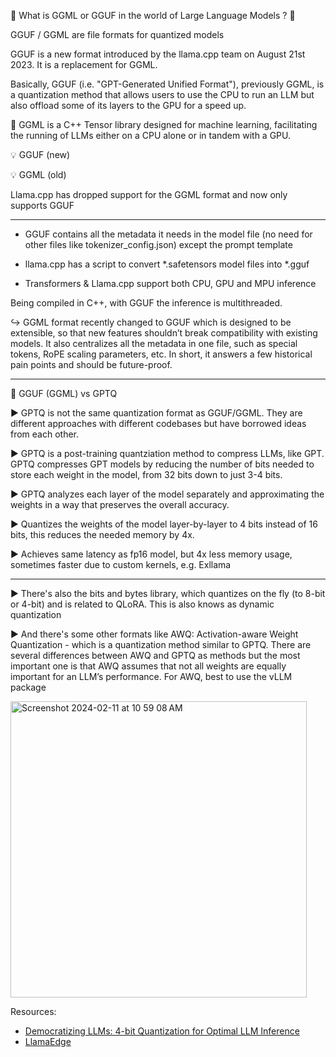 🚀 What is GGML or GGUF in the world of Large Language Models ? 🚀

GGUF / GGML are file formats for quantized models

GGUF is a new format introduced by the llama.cpp team on August 21st 2023. It is a replacement for GGML.

Basically, GGUF (i.e. "GPT-Generated Unified Format"), previously GGML, is a quantization method that allows users to use the CPU to run an LLM but also offload some of its layers to the GPU for a speed up.

📌 GGML is a C++ Tensor library designed for machine learning, facilitating the running of LLMs either on a CPU alone or in tandem with a GPU.

💡 GGUF (new)

💡 GGML (old)

Llama.cpp has dropped support for the GGML format and now only supports GGUF

------------

* GGUF contains all the metadata it needs in the model file (no need for other files like tokenizer_config.json) except the prompt template

* llama.cpp has a script to convert *.safetensors model files into *.gguf

* Transformers & Llama.cpp support both CPU, GPU and MPU inference

Being compiled in C++, with GGUF the inference is multithreaded.

↪️ GGML format recently changed to GGUF which is designed to be extensible, so that new features shouldn’t break compatibility with existing models. It also centralizes all the metadata in one file, such as special tokens, RoPE scaling parameters, etc. In short, it answers a few historical pain points and should be future-proof.

----------------

📌 GGUF (GGML) vs GPTQ

▶️ GPTQ is not the same quantization format as GGUF/GGML. They are different approaches with different codebases but have borrowed ideas from each other.

▶️ GPTQ is a post-training quantziation method to compress LLMs, like GPT. GPTQ compresses GPT models by reducing the number of bits needed to store each weight in the model, from 32 bits down to just 3-4 bits.

▶️ GPTQ analyzes each layer of the model separately and approximating the weights in a way that preserves the overall accuracy.

▶️ Quantizes the weights of the model layer-by-layer to 4 bits instead of 16 bits, this reduces the needed memory by 4x.

▶️ Achieves same latency as fp16 model, but 4x less memory usage, sometimes faster due to custom kernels, e.g. Exllama

----------------------------

▶️ There's also the bits and bytes library, which quantizes on the fly (to 8-bit or 4-bit) and is related to QLoRA. This is also knows as  dynamic quantization

▶️ And there's some other formats like AWQ: Activation-aware Weight Quantization - which is a quantization method similar to GPTQ. There are several differences between AWQ and GPTQ as methods but the most important one is that AWQ assumes that not all weights are equally important for an LLM’s performance. For AWQ, best to use the vLLM package

<img width="474" alt="Screenshot 2024-02-11 at 10 59 08 AM" src="https://github.com/andysingal/llm-course/assets/20493493/e671357e-0c39-4e86-a79b-dbb8fa26c03b">

Resources:
- [Democratizing LLMs: 4-bit Quantization for Optimal LLM Inference](https://towardsdatascience.com/democratizing-llms-4-bit-quantization-for-optimal-llm-inference-be30cf4e0e34)
- [LlamaEdge](https://github.com/second-state/LlamaEdge)
